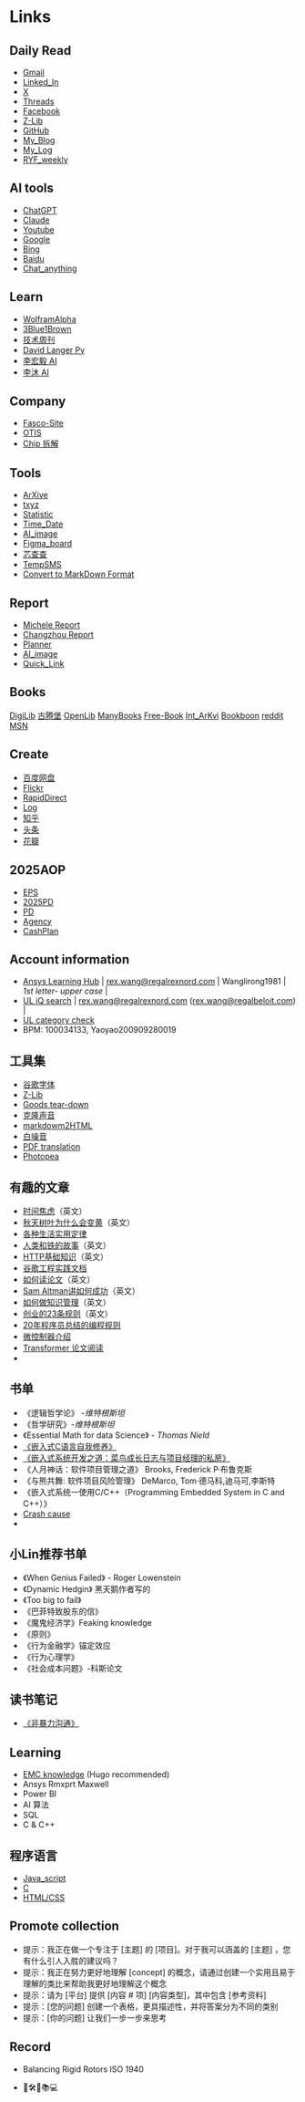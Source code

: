 # Links

## Daily Read

* [Gmail](https://mail.google.com/mail/u/0/?tab=rm&ogbl#inbox)
* [Linked_In](https://www.linkedin.com/feed/)
* [X](https://www.x.com/)
* [Threads](https://www.threads.net/?__coig_challenged=1)
* [Facebook](https://www.facebook.com/)
* [Z-Lib](https://zh.z-lib.gs/)
* [GitHub](https://github.com/ruanyf/weekly)
* [My_Blog](https://github.com/RexWang1981/rexwang1981.github.io/tree/main)
* [My_Log](https://github.com/RexWang1981/log?tab=readme-ov-file)
* [RYF_weekly](https://github.com/ruanyf/weekly)

## AI tools

* [ChatGPT](https://chatgpt.com/?hints=search)
* [Claude](https://claude.ai/new)
* [Youtube](https://www.youtube.com)
* [Google](https://www.google.com)
* [Bing](https://www.bing.com)
* [Baidu](https://www.baidu.com)
* [Chat_anything](https://www.chatanything.ai/)

## Learn

* [WolframAlpha](https://www.wolframalpha.com/)
* [3Blue1Brown](https://www.youtube.com/watch?v=eMlx5fFNoYc)
* [技术周刊](https://github.com/Geekhyt/weekly)
* [David Langer Py](https://www.youtube.com/@DaveOnData)
* [李宏毅 AI](https://www.youtube.com/@HungyiLeeNTU)
* [李沐 AI](https://www.youtube.com/@mu_li)

## Company

* [Fasco-Site](https://cassengweb.regalrexnord.com/nebula/Default.aspx)
* [OTIS](https://ssoapps.regalrexnord.com/drawingsearchcomponent/)
* [Chip 拆解](https://www.youtube.com/@EvilmonkeyzDesignz/featured)

## Tools

* [ArXive](https://arxiv.org/)
* [txyz](https://app.txyz.ai/)
* [Statistic](https://datatab.net/statistics-calculator/descriptive-statistics)
* [Time_Date](https://www.timeanddate.com/worldclock/converter.html?iso=20241203T140000&p1=4765&p2=237)
* [AI_image](https://www.bing.com/images/create?toWww=1&redig=F8B91A54BDCB4E0ABC95A4F077B993A8)
* [Figma_board](https://www.figma.com/files/team/1436010851375635126/recents-and-sharing?fuid=1436010849431191830)
* [芯查查](https://www.xcc.com/)
* [TempSMS](https://7sim.pro/)
* [Convert to MarkDown Format](https://markitdown.pro/)

## Report

* [Michele Report](https://regalrexnord.sharepoint.com/:x:/r/sites/GTCC-AirMovingTeam/Shared%20Documents/General/05%20Projects%20Management/JX-ENG-Key_Project.xlsx?d=w2108e0ed962a49daa5451bc0c2abaa88&csf=1&web=1&e=UTfM2k)
* [Changzhou Report](https://regalrexnord.sharepoint.com/:x:/r/sites/ChangzhouMotorEngineering/Shared%20Documents/Weekly%20update/2024%20Q4%20motor%20engineering%20KPI.xlsx?d=w1b9b36dcbcdd461798e6ece404c32a18&csf=1&web=1&e=6pCMkm)
* [Planner](https://planner.cloud.microsoft/webui/plan/SDxt7TkqJUGS7nHeFKoQdmQADH0w/view/board?tid=c9e8e454-ead6-40c6-bc93-5b83567d5e1a)
* [AI_image](https://bylo.ai/)
* [Quick_Link](https://myapps.microsoft.com/)

## Books

[DigiLib](https://digilibraries.com/)
[古腾堡](https://www.gutenberg.org/)
[OpenLib](https://openlibrary.org/)
[ManyBooks](https://manybooks.net/)
[Free-Book](https://www.free-ebooks.net/)
[Int_ArKvi](https://web.archive.org/)
[Bookboon](https://bookboon.com/)
[reddit](https://www.reddit.com/)
[MSN](https://www.msn.com/zh-cn/feed?ocid=nl_article_link)

## Create

* [百度网盘](https://pan.baidu.com/disk/main?from=1026962h&_at_=1732246673366#/index?category=all)
* [Flickr](https://www.flickr.com/)
* [RapidDirect](https://www.youtube.com/@RAPIDDIRECT/featured)
* [Log](https://www.yuque.com/rexwang-cyzne/dp5v3e)
* [知乎](https://www.zhihu.com/people/rexwang1981/posts)
* [头条](https://www.toutiao.com/?&source=m_redirect)
* [花瓣](https://huaban.com/discovery)

## 2025AOP

* [EPS](https://auth.regalbeloit.com/app/workday/exkk06083aCcU6Kqw2p7/sso/saml)
* [2025PD](https://regalrexnord.sharepoint.com/sites/MorrillJiaxing/Shared%20Documents/Forms/AllItems.aspx?id=%2Fsites%2FMorrillJiaxing%2FShared%20Documents%2F04%2E4%20HR%2F2025%E5%B9%B4PD&viewid=3cb4da6d%2D0ef6%2D4589%2Dbfb4%2D35133f2fffc9)
* [PD](https://regalrexnord.sharepoint.com/:x:/r/sites/MorrillJiaxing/Shared%20Documents/04.4%20HR/2025%E5%B9%B4PD/2025%20Policy%20Deployment%20%20(%E5%B7%A5%E5%8E%82%E7%BA%A7).xlsx?d=w052006ea818d4e6b933a8dacbfaff2d4&csf=1&web=1&e=vWy1Jp)
* [Agency](https://regalrexnord.sharepoint.com/sites/PESEMEAENGINEERING/_layouts/15/viewlsts.aspx?view=14)
* [CashPlan](https://regalrexnord.sharepoint.com/sites/MorrillJiaxing/Shared%20Documents/Forms/AllItems.aspx?id=%2Fsites%2FMorrillJiaxing%2FShared%20Documents%2F09%2EAll%2FWeekly%20Cash%20Plan&viewid=3cb4da6d%2D0ef6%2D4589%2Dbfb4%2D35133f2fffc9)

## Account information

* [Ansys Learning Hub](https://www.ansys.com/services/ansys-learning-hub)  |  <rex.wang@regalrexnord.com> |  Wanglirong1981 | _1st letter- upper case_ |
* [UL iQ search](https://iq2.ulprospector.com/profile?pt=confirmation&redirect-to=http%3A%2F%2Fiq2.ulprospector.com%2F) | <rex.wang@regalrexnord.com> (<rex.wang@regalbeloit.com>) |
* [UL category check](https://iq.ulprospector.com/en/)
* BPM: 100034133, Yaoyao200909280019

## 工具集

* [谷歌字体](https://fonts.google.com/specimen/Open+Sans)
* [Z-Lib](https://zh.z-lib.gs/)
* [Goods tear-down](https://zh.ifixit.com/Guide/iPhone+13+Pro+%E6%8B%86%E8%A7%A3/144928)
* [克隆声音](https://voicv.com/zh)
* [markdowm2HTML](https://md2html.com/)
* [白噪音](https://soundbox.fun/sounds/waves29-birds47/)
* [PDF translation](https://huggingface.co/spaces/reycn/PDFMathTranslate-Docker)
* [Photopea](https://www.photopea.com/)

## 有趣的文章

* [时间焦虑](https://nesslabs.com/time-anxiety)（英文）
* [秋天树叶为什么会变黄](https://collabfund.com/blog/three-big-things-the-most-important-forces-shaping-the-world/)（英文）
* [各种生活实用定律](https://github.com/nusr/hacker-laws-zh)
* [人类和铁的故事](https://blog.rootsofprogress.org/iron-from-mythical-to-mundane)（英文）
* [HTTP基础知识](http://www.steves-internet-guide.com/http-basics/)（英文）
* [谷歌工程实践文档](https://github.com/xindoo/eng-practices-cn?tab=readme-ov-file)
* [如何读论文](https://blog.csdn.net/qianlong4526888/article/details/11269129)（英文）
* [Sam Altman讲如何成功](https://threadreaderapp.com/thread/1214274038933020672.html)（英文）
* [如何做知识管理](https://tkainrad.dev/posts/managing-my-personal-knowledge-base/)（英文）
* [创业的23条规则](https://joisig.com/rules-software-startup-minimum-hassle)（英文）
* [20年程序员总结的编程规则](https://alexewerlof.medium.com/my-guiding-principles-after-20-years-of-programming-a087dc55596c)
* [微控制器介绍](https://blog.toit.io/what-you-need-to-know-about-microcontrollers-5fabd6d5b019)
* [Transformer 论文阅读](https://www.youtube.com/watch?v=nzqlFIcCSWQ)
*

## 书单

* 《逻辑哲学论》 -_维特根斯坦_
* 《哲学研究》-_维特根斯坦_
* 《Essential Math for data Science》 - _Thomas Nield_
* [《嵌入式C语言自我修养》](https://book.douban.com/subject/35446929//)
* [《嵌入式系统开发之道：菜鸟成长日志与项目经理的私房》](https://www.yuque.com/xlu103/rvt9mr/rge2qngmt2nbtmhm)
* 《人月神话：软件项目管理之道》 Brooks, Frederick P·布鲁克斯
* 《与熊共舞: 软件项目风险管理》 DeMarco, Tom·德马科,迪马可,李斯特
* 《嵌入式系统一使用C/C++（Programming Embedded System in C and C++）》
* [Crash cause](https://markitdown.pro/)
* 

## 小Lin推荐书单

* 《When Genius Failed》 - Roger Lowenstein
* 《Dynamic Hedgin》 黑天鹅作者写的
* 《Too big to fail》
* 《巴菲特致股东的信》
* 《魔鬼经济学》Feaking knowledge
* 《原则》
* 《行为金融学》锚定效应
* 《行为心理学》
* 《社会成本问题》-科斯论文

## 读书笔记

* [《非暴力沟通》](https://www.toutiao.com/article/7429707685110481418/?log_from=3f02b4955e25d_1729949861986)

## Learning

* [EMC knowledge](https://statics.teams.cdn.office.net/evergreen-assets/safelinks/1/atp-safelinks.html) (Hugo recommended)
* Ansys Rmxprt Maxwell
* Power BI
* AI 算法
* SQL
* C & C++

## 程序语言

* [Java_script](https://www.youtube.com/watch?v=EerdGm-ehJQ&t=15284s)
* [C](https://www.youtube.com/watch?v=87SH2Cn0s9A&t=3s)
* [HTML/CSS](https://www.youtube.com/watch?v=G3e-cpL7ofc)

## Promote collection

* 提示：我正在做一个专注于 [主题] 的 [项目]。对于我可以涵盖的 [主题] ，您有什么引人入胜的建议吗？
* 提示：我正在努力更好地理解 [concept] 的概念，请通过创建一个实用且易于理解的类比来帮助我更好地理解这个概念
* 提示：请为 [平台] 提供 [内容 # 项] [内容类型]，其中包含 [参考资料]
* 提示：[您的问题] 创建一个表格，更具描述性，并将答案分为不同的类别
* 提示：[你的问题] 让我们一步一步来思考

## Record

* Balancing Rigid Rotors ISO 1940

* 🚩🛠️📝📚💻
